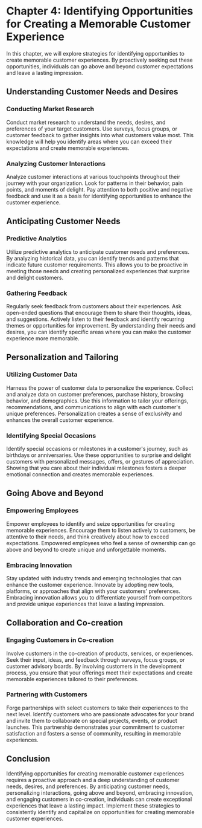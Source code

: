 Chapter 4: Identifying Opportunities for Creating a Memorable Customer Experience
=================================================================================

In this chapter, we will explore strategies for identifying opportunities to create memorable customer experiences. By proactively seeking out these opportunities, individuals can go above and beyond customer expectations and leave a lasting impression.

Understanding Customer Needs and Desires
----------------------------------------

### Conducting Market Research

Conduct market research to understand the needs, desires, and preferences of your target customers. Use surveys, focus groups, or customer feedback to gather insights into what customers value most. This knowledge will help you identify areas where you can exceed their expectations and create memorable experiences.

### Analyzing Customer Interactions

Analyze customer interactions at various touchpoints throughout their journey with your organization. Look for patterns in their behavior, pain points, and moments of delight. Pay attention to both positive and negative feedback and use it as a basis for identifying opportunities to enhance the customer experience.

Anticipating Customer Needs
---------------------------

### Predictive Analytics

Utilize predictive analytics to anticipate customer needs and preferences. By analyzing historical data, you can identify trends and patterns that indicate future customer requirements. This allows you to be proactive in meeting those needs and creating personalized experiences that surprise and delight customers.

### Gathering Feedback

Regularly seek feedback from customers about their experiences. Ask open-ended questions that encourage them to share their thoughts, ideas, and suggestions. Actively listen to their feedback and identify recurring themes or opportunities for improvement. By understanding their needs and desires, you can identify specific areas where you can make the customer experience more memorable.

Personalization and Tailoring
-----------------------------

### Utilizing Customer Data

Harness the power of customer data to personalize the experience. Collect and analyze data on customer preferences, purchase history, browsing behavior, and demographics. Use this information to tailor your offerings, recommendations, and communications to align with each customer's unique preferences. Personalization creates a sense of exclusivity and enhances the overall customer experience.

### Identifying Special Occasions

Identify special occasions or milestones in a customer's journey, such as birthdays or anniversaries. Use these opportunities to surprise and delight customers with personalized messages, offers, or gestures of appreciation. Showing that you care about their individual milestones fosters a deeper emotional connection and creates memorable experiences.

Going Above and Beyond
----------------------

### Empowering Employees

Empower employees to identify and seize opportunities for creating memorable experiences. Encourage them to listen actively to customers, be attentive to their needs, and think creatively about how to exceed expectations. Empowered employees who feel a sense of ownership can go above and beyond to create unique and unforgettable moments.

### Embracing Innovation

Stay updated with industry trends and emerging technologies that can enhance the customer experience. Innovate by adopting new tools, platforms, or approaches that align with your customers' preferences. Embracing innovation allows you to differentiate yourself from competitors and provide unique experiences that leave a lasting impression.

Collaboration and Co-creation
-----------------------------

### Engaging Customers in Co-creation

Involve customers in the co-creation of products, services, or experiences. Seek their input, ideas, and feedback through surveys, focus groups, or customer advisory boards. By involving customers in the development process, you ensure that your offerings meet their expectations and create memorable experiences tailored to their preferences.

### Partnering with Customers

Forge partnerships with select customers to take their experiences to the next level. Identify customers who are passionate advocates for your brand and invite them to collaborate on special projects, events, or product launches. This partnership demonstrates your commitment to customer satisfaction and fosters a sense of community, resulting in memorable experiences.

Conclusion
----------

Identifying opportunities for creating memorable customer experiences requires a proactive approach and a deep understanding of customer needs, desires, and preferences. By anticipating customer needs, personalizing interactions, going above and beyond, embracing innovation, and engaging customers in co-creation, individuals can create exceptional experiences that leave a lasting impact. Implement these strategies to consistently identify and capitalize on opportunities for creating memorable customer experiences.

